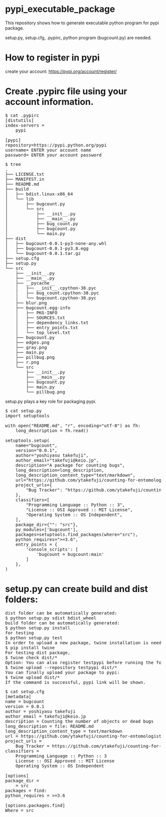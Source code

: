 # pypi_executable_package

This repository shows how to generate executable python program for pypi package.

setup.py, setup.cfg, .pypirc, python program (bugcount.py) are needed.

# How to register in pypi
create your account:
https://pypi.org/account/register/

# Create .pypirc file using your account information.

<pre>
$ cat .pypirc
[distutils]
index-servers =
    pypi

[pypi]
repository=https://pypi.python.org/pypi
username= ENTER your account name
password= ENTER your account password
</pre>

<pre>
$ tree
.
├── LICENSE.txt
├── MANIFEST.in
├── README.md
├── build
│   ├── bdist.linux-x86_64
│   └── lib
│       ├── bugcount.py
│       └── src
│           ├── __init__.py
│           ├── __main__.py
│           ├── bug_count.py
│           ├── bugcount.py
│           └── main.py
├── dist
│   ├── bugcount-0.0.1-py3-none-any.whl
│   ├── bugcount-0.0.1-py3.8.egg
│   └── bugcount-0.0.1.tar.gz
├── setup.cfg
├── setup.py
└── src
    ├── __init__.py
    ├── __main__.py
    ├── __pycache__
    │   ├── __init__.cpython-38.pyc
    │   ├── bug_count.cpython-38.pyc
    │   └── bugcount.cpython-38.pyc
    ├── blur.png
    ├── bugcount.egg-info
    │   ├── PKG-INFO
    │   ├── SOURCES.txt
    │   ├── dependency_links.txt
    │   ├── entry_points.txt
    │   └── top_level.txt
    ├── bugcount.py
    ├── edges.png
    ├── gray.png
    ├── main.py
    ├── pillbug.png
    ├── r.png
    └── src
        ├── __init__.py
        ├── __main__.py
        ├── bugcount.py
        ├── main.py
        └── pillbug.png
</pre>

setup.py plays a key role for packaging pypi.
<pre>
$ cat setup.py
import setuptools

with open("README.md", "r", encoding="utf-8") as fh:
    long_description = fh.read()

setuptools.setup(
    name="bugcount",
    version="0.0.1",
    author="yoshiyasu takefuji",
    author_email="takefuji@keio.jp",
    description="A package for counting bugs",
    long_description=long_description,
    long_description_content_type="text/markdown",
    url="https://github.com/ytakefuji/counting-for-entomologists",
    project_urls={
        "Bug Tracker": "https://github.com/ytakefuji/counting-for-entomologists",
    },
    classifiers=[
        "Programming Language :: Python :: 3",
        "License :: OSI Approved :: MIT License",
        "Operating System :: OS Independent",
    ],
    package_dir={"": "src"},
    py_modules=['bugcount'],
    packages=setuptools.find_packages(where="src"),
    python_requires=">=3.6",
    entry_points = {
        'console_scripts': [
            'bugcount = bugcount:main'
        ]
    },
)
</pre>

# setup.py can create build and dist folders:
<pre>
dist folder can be automatically generated:
$ python setup.py sdist bdist_wheel
build folder can be automatically generated:
$ python setup.py install
for testing
$ python setup.py test
In order to upload a new package, twine installation is needed.
$ pip install twine
For testing dist package,
$ twine check dist/*
Option: You can also register testpypi before running the following command.
$ twine upload --repository testpypi dist/*
You can finally upload your package to pypi:
$ twine upload dist/*
If the command is successful, pypi link will be shown.
</pre>

<pre>
$ cat setup.cfg
[metadata]
name = bugcount
version = 0.0.1
author = yoshiyasu takefuji
author_email = takefuji@keio.jp
description = Counting the number of objects or dead bugs
long_description = file: README.md
long_description_content_type = text/markdown
url = https://github.com/ytakefuji/counting-for-entomologists
project_urls =
    Bug Tracker = https://github.com/ytakefuji/counting-for-entomologists
classifiers =
    Programming Language :: Python :: 3
    License :: OSI Approved :: MIT License
    Operating System :: OS Independent

[options]
package_dir =
    = src
packages = find:
python_requires = >=3.6

[options.packages.find]
Where = src

